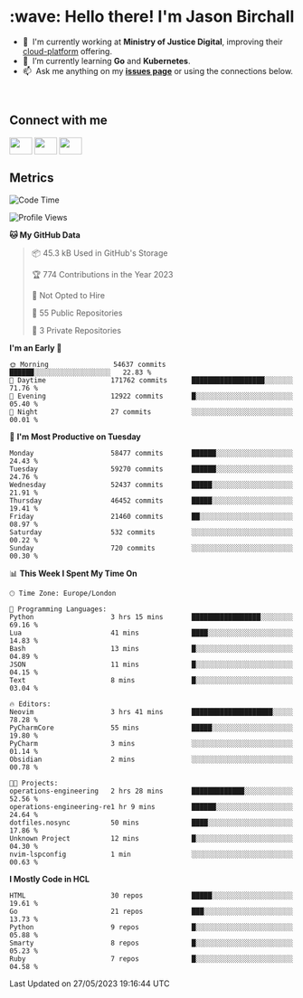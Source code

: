 <h1 align="left" id="jason-title">:wave: Hello there! I'm Jason Birchall</h1>

- :office: &nbsp;I'm currently working at **Ministry of Justice Digital**, improving their [cloud-platform](https://github.com/ministryofjustice/cloud-platform) offering.
- :seedling: &nbsp;I’m currently learning **Go** and **Kubernetes**.
- :mailbox: &nbsp;Ask me anything on my **[issues page]** or using the connections below.


<br>

<h2>Connect with me</h2>
<p>
<a href="https://twitter.com/jsonBirchall" target="blank"><img align="center" src="https://cdn.jsdelivr.net/npm/simple-icons@3.0.1/icons/twitter.svg" alt="" height="30" width="40" /></a>
<a href="https://keybase.io/json0" target="blank"><img align="center" src="https://cdn.jsdelivr.net/npm/simple-icons@3.0.1/icons/keybase.svg" alt="" height="30" width="40" /></a>
<a href="https://www.reddit.com/user/kakorate" target="blank"><img align="center" src="https://cdn.jsdelivr.net/npm/simple-icons@3.0.1/icons/reddit.svg" alt="" height="30" width="40" /></a>
</p>

<h2>Metrics</h2>

<!--START_SECTION:waka-->
![Code Time](http://img.shields.io/badge/Code%20Time-1%2C069%20hrs%2023%20mins-blue)

![Profile Views](http://img.shields.io/badge/Profile%20Views-0-blue)

**🐱 My GitHub Data** 

> 📦 45.3 kB Used in GitHub's Storage 
 > 
> 🏆 774 Contributions in the Year 2023
 > 
> 🚫 Not Opted to Hire
 > 
> 📜 55 Public Repositories 
 > 
> 🔑 3 Private Repositories 
 > 
**I'm an Early 🐤** 

```text
🌞 Morning                54637 commits       ██████░░░░░░░░░░░░░░░░░░░   22.83 % 
🌆 Daytime                171762 commits      ██████████████████░░░░░░░   71.76 % 
🌃 Evening                12922 commits       █░░░░░░░░░░░░░░░░░░░░░░░░   05.40 % 
🌙 Night                  27 commits          ░░░░░░░░░░░░░░░░░░░░░░░░░   00.01 % 
```
📅 **I'm Most Productive on Tuesday** 

```text
Monday                   58477 commits       ██████░░░░░░░░░░░░░░░░░░░   24.43 % 
Tuesday                  59270 commits       ██████░░░░░░░░░░░░░░░░░░░   24.76 % 
Wednesday                52437 commits       █████░░░░░░░░░░░░░░░░░░░░   21.91 % 
Thursday                 46452 commits       █████░░░░░░░░░░░░░░░░░░░░   19.41 % 
Friday                   21460 commits       ██░░░░░░░░░░░░░░░░░░░░░░░   08.97 % 
Saturday                 532 commits         ░░░░░░░░░░░░░░░░░░░░░░░░░   00.22 % 
Sunday                   720 commits         ░░░░░░░░░░░░░░░░░░░░░░░░░   00.30 % 
```


📊 **This Week I Spent My Time On** 

```text
🕑︎ Time Zone: Europe/London

💬 Programming Languages: 
Python                   3 hrs 15 mins       █████████████████░░░░░░░░   69.16 % 
Lua                      41 mins             ████░░░░░░░░░░░░░░░░░░░░░   14.83 % 
Bash                     13 mins             █░░░░░░░░░░░░░░░░░░░░░░░░   04.89 % 
JSON                     11 mins             █░░░░░░░░░░░░░░░░░░░░░░░░   04.15 % 
Text                     8 mins              █░░░░░░░░░░░░░░░░░░░░░░░░   03.04 % 

🔥 Editors: 
Neovim                   3 hrs 41 mins       ████████████████████░░░░░   78.28 % 
PyCharmCore              55 mins             █████░░░░░░░░░░░░░░░░░░░░   19.80 % 
PyCharm                  3 mins              ░░░░░░░░░░░░░░░░░░░░░░░░░   01.14 % 
Obsidian                 2 mins              ░░░░░░░░░░░░░░░░░░░░░░░░░   00.78 % 

🐱‍💻 Projects: 
operations-engineering   2 hrs 28 mins       █████████████░░░░░░░░░░░░   52.56 % 
operations-engineering-re1 hr 9 mins         ██████░░░░░░░░░░░░░░░░░░░   24.64 % 
dotfiles.nosync          50 mins             ████░░░░░░░░░░░░░░░░░░░░░   17.86 % 
Unknown Project          12 mins             █░░░░░░░░░░░░░░░░░░░░░░░░   04.30 % 
nvim-lspconfig           1 min               ░░░░░░░░░░░░░░░░░░░░░░░░░   00.63 % 
```

**I Mostly Code in HCL** 

```text
HTML                     30 repos            █████░░░░░░░░░░░░░░░░░░░░   19.61 % 
Go                       21 repos            ███░░░░░░░░░░░░░░░░░░░░░░   13.73 % 
Python                   9 repos             █░░░░░░░░░░░░░░░░░░░░░░░░   05.88 % 
Smarty                   8 repos             █░░░░░░░░░░░░░░░░░░░░░░░░   05.23 % 
Ruby                     7 repos             █░░░░░░░░░░░░░░░░░░░░░░░░   04.58 % 
```




 Last Updated on 27/05/2023 19:16:44 UTC
<!--END_SECTION:waka-->

<!-- links -->

[issues page]: https://github.com/jasonBirchall/jasonBirchall/issues "jasonBirchall/issues"
